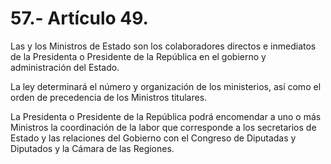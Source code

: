 # 57.- Artículo 49.

Las y los Ministros de Estado son los colaboradores directos e inmediatos de la Presidenta o Presidente de la República en el gobierno y administración del Estado.&#x20;

La ley determinará el número y organización de los ministerios, así como el orden de precedencia de los Ministros titulares.&#x20;

La Presidenta o Presidente de la República podrá encomendar a uno o más Ministros la coordinación de la labor que corresponde a los secretarios de Estado y las relaciones del Gobierno con el Congreso de Diputadas y Diputados y la Cámara de las Regiones.
